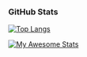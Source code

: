 ### GitHub Stats
[![Top Langs](https://github-readme-stats.vercel.app/api/top-langs/?username=Nitish222&langs_count=10&theme=dark)](https://github.com/anuraghazra/github-readme-stats)

[![My Awesome Stats](https://awesome-github-stats.azurewebsites.net/user-stats/Nitish222?cardType=level&theme=dark)](https://git.io/awesome-stats-card)
